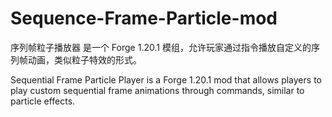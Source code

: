 # Sequence-Frame-Particle-mod
序列帧粒子播放器 是一个 Forge 1.20.1 模组，允许玩家通过指令播放自定义的序列帧动画，类似粒子特效的形式。

Sequential Frame Particle Player is a Forge 1.20.1 mod that allows players to play custom sequential frame animations through commands, similar to particle effects.
